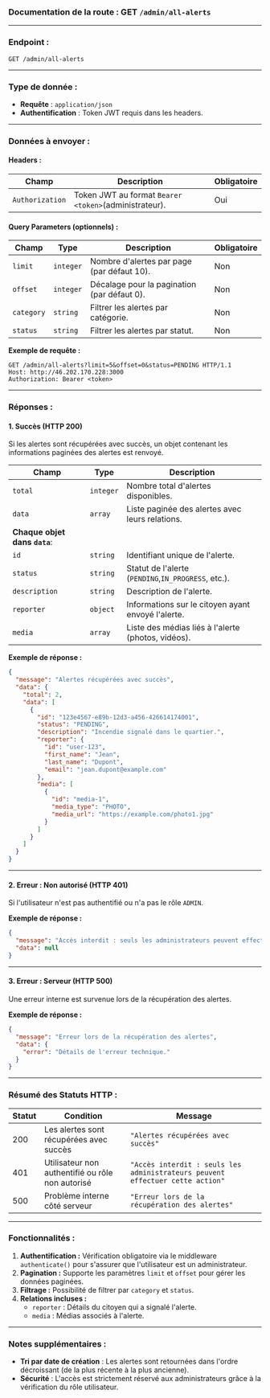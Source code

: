 ### **Documentation de la route : GET `/admin/all-alerts`**

---

### **Endpoint :**

`GET /admin/all-alerts`

---

### **Type de donnée :**

* **Requête** : `application/json`
* **Authentification** : Token JWT requis dans les headers.

---

### **Données à envoyer :**

#### **Headers :**

| **Champ**   | **Description**                                   | **Obligatoire** |
| ----------------- | ------------------------------------------------------- | --------------------- |
| `Authorization` | Token JWT au format `Bearer <token>`(administrateur). | Oui                   |

#### **Query Parameters (optionnels) :**

| **Champ** | **Type** | **Description**                         | **Obligatoire** |
| --------------- | -------------- | --------------------------------------------- | --------------------- |
| `limit`       | `integer`    | Nombre d'alertes par page (par défaut 10).   | Non                   |
| `offset`      | `integer`    | Décalage pour la pagination (par défaut 0). | Non                   |
| `category`    | `string`     | Filtrer les alertes par catégorie.           | Non                   |
| `status`      | `string`     | Filtrer les alertes par statut.               | Non                   |

**Exemple de requête :**

```http
GET /admin/all-alerts?limit=5&offset=0&status=PENDING HTTP/1.1
Host: http://46.202.170.228:3000
Authorization: Bearer <token>
```

---

### **Réponses :**

#### **1. Succès (HTTP 200)**

Si les alertes sont récupérées avec succès, un objet contenant les informations paginées des alertes est renvoyé.

| **Champ**                       | **Type** | **Description**                                   |
| ------------------------------------- | -------------- | ------------------------------------------------------- |
| `total`                             | `integer`    | Nombre total d'alertes disponibles.                     |
| `data`                              | `array`      | Liste paginée des alertes avec leurs relations.        |
| **Chaque objet dans `data`**: |                |                                                         |
| `id`                                | `string`     | Identifiant unique de l'alerte.                         |
| `status`                            | `string`     | Statut de l'alerte (`PENDING`,`IN_PROGRESS`, etc.). |
| `description`                       | `string`     | Description de l'alerte.                                |
| `reporter`                          | `object`     | Informations sur le citoyen ayant envoyé l'alerte.     |
| `media`                             | `array`      | Liste des médias liés à l'alerte (photos, vidéos).  |

**Exemple de réponse :**

```json
{
  "message": "Alertes récupérées avec succès",
  "data": {
    "total": 2,
    "data": [
      {
        "id": "123e4567-e89b-12d3-a456-426614174001",
        "status": "PENDING",
        "description": "Incendie signalé dans le quartier.",
        "reporter": {
          "id": "user-123",
          "first_name": "Jean",
          "last_name": "Dupont",
          "email": "jean.dupont@example.com"
        },
        "media": [
          {
            "id": "media-1",
            "media_type": "PHOTO",
            "media_url": "https://example.com/photo1.jpg"
          }
        ]
      }
    ]
  }
}
```

---

#### **2. Erreur : Non autorisé (HTTP 401)**

Si l'utilisateur n'est pas authentifié ou n'a pas le rôle `ADMIN`.

**Exemple de réponse :**

```json
{
  "message": "Accès interdit : seuls les administrateurs peuvent effectuer cette action",
  "data": null
}
```

---

#### **3. Erreur : Serveur (HTTP 500)**

Une erreur interne est survenue lors de la récupération des alertes.

**Exemple de réponse :**

```json
{
  "message": "Erreur lors de la récupération des alertes",
  "data": {
    "error": "Détails de l'erreur technique."
  }
}
```

---

### **Résumé des Statuts HTTP :**

| **Statut** | **Condition**                                 | **Message**                                                                |
| ---------------- | --------------------------------------------------- | -------------------------------------------------------------------------------- |
| 200              | Les alertes sont récupérées avec succès         | `"Alertes récupérées avec succès"`                                         |
| 401              | Utilisateur non authentifié ou rôle non autorisé | `"Accès interdit : seuls les administrateurs peuvent effectuer cette action"` |
| 500              | Problème interne côté serveur                    | `"Erreur lors de la récupération des alertes"`                               |

---

### **Fonctionnalités :**

1. **Authentification :** Vérification obligatoire via le middleware `authenticate()` pour s'assurer que l'utilisateur est un administrateur.
2. **Pagination :** Supporte les paramètres `limit` et `offset` pour gérer les données paginées.
3. **Filtrage :** Possibilité de filtrer par `category` et `status`.
4. **Relations incluses :**
   * `reporter` : Détails du citoyen qui a signalé l'alerte.
   * `media` : Médias associés à l'alerte.

---

### **Notes supplémentaires :**

* **Tri par date de création** : Les alertes sont retournées dans l'ordre décroissant (de la plus récente à la plus ancienne).
* **Sécurité** : L'accès est strictement réservé aux administrateurs grâce à la vérification du rôle utilisateur.
